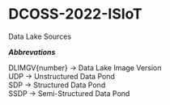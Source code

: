 # DCOSS-2022-ISIoT
Data Lake Sources

<b><i>Abbrevations</i></b>

DLIMGV{number} -> Data Lake Image Version <br>
UDP -> Unstructured Data Pond <br>
SDP -> Structured Data Pond <br>
SSDP -> Semi-Structured Data Pond <br>
